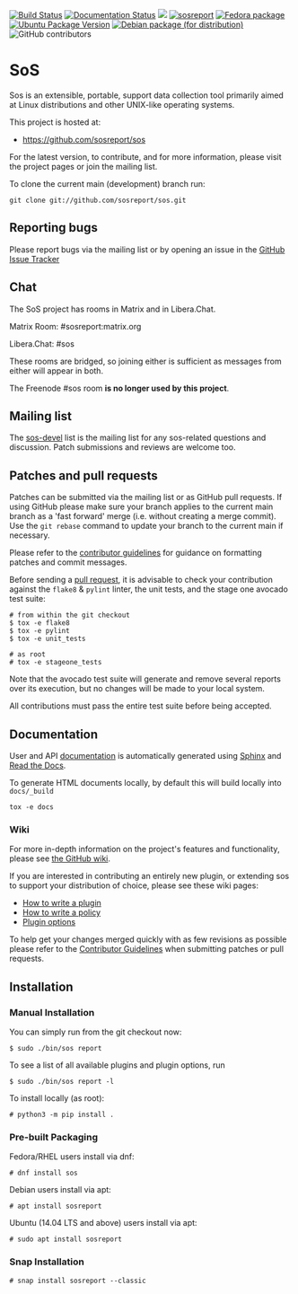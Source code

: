 [![Build Status](https://api.cirrus-ci.com/github/sosreport/sos.svg?branch=main)](https://cirrus-ci.com/github/sosreport/sos)
[![Documentation Status](https://readthedocs.org/projects/sos/badge/?version=main)](https://sos.readthedocs.io/en/main/?badge=main)
[![](https://img.shields.io/badge/python-3.8+-blue.svg)](https://www.python.org/downloads/)
[![sosreport](https://snapcraft.io/sosreport/badge.svg)](https://snapcraft.io/sosreport)
[![Fedora package](https://img.shields.io/fedora/v/sos?color=darkgreen)](https://packages.fedoraproject.org/pkgs/sos/sos/)
[![Ubuntu Package Version](https://img.shields.io/ubuntu/v/sos?color=darkgreen)](https://launchpad.net/ubuntu/+source/sos)
[![Debian package (for distribution)](https://img.shields.io/debian/v/sos/unstable?color=darkgreen)](https://packages.debian.org/unstable/sos)
![GitHub contributors](https://img.shields.io/github/contributors/sosreport/sos)

# SoS

Sos is an extensible, portable, support data collection tool primarily
aimed at Linux distributions and other UNIX-like operating systems.

This project is hosted at:

  * https://github.com/sosreport/sos

For the latest version, to contribute, and for more information, please visit
the project pages or join the mailing list.

To clone the current main (development) branch run:

```
git clone git://github.com/sosreport/sos.git
```

## Reporting bugs

Please report bugs via the mailing list or by opening an issue in the [GitHub
Issue Tracker][5]

## Chat

The SoS project has rooms in Matrix and in Libera.Chat.

Matrix Room: #sosreport:matrix.org

Libera.Chat: #sos

These rooms are bridged, so joining either is sufficient as messages from either will
appear in both.

The Freenode #sos room **is no longer used by this project**.

## Mailing list

The [sos-devel][4] list is the mailing list for any sos-related questions and
discussion. Patch submissions and reviews are welcome too.

## Patches and pull requests

Patches can be submitted via the mailing list or as GitHub pull requests. If
using GitHub please make sure your branch applies to the current main branch as a
'fast forward' merge (i.e. without creating a merge commit). Use the `git
rebase` command to update your branch to the current main if necessary.

Please refer to the [contributor guidelines][0] for guidance on formatting
patches and commit messages.

Before sending a [pull request][0], it is advisable to check your contribution
against the `flake8` & `pylint` linter, the unit tests, and the stage one avocado
test suite:

```
# from within the git checkout
$ tox -e flake8
$ tox -e pylint
$ tox -e unit_tests

# as root
# tox -e stageone_tests
```

Note that the avocado test suite will generate and remove several reports over its
execution, but no changes will be made to your local system.

All contributions must pass the entire test suite before being accepted.

## Documentation

User and API [documentation][6] is automatically generated using [Sphinx][7]
and [Read the Docs][8].

To generate HTML documents locally, by default this will build locally into
`docs/_build`

```
tox -e docs
```


### Wiki

For more in-depth information on the project's features and functionality, please
see [the GitHub wiki][9].

If you are interested in contributing an entirely new plugin, or extending sos to
support your distribution of choice, please see these wiki pages:

* [How to write a plugin][1]
* [How to write a policy][2]
* [Plugin options][3]

To help get your changes merged quickly with as few revisions as possible
please refer to the [Contributor Guidelines][0] when submitting patches or
pull requests.

## Installation

### Manual Installation

You can simply run from the git checkout now:
```
$ sudo ./bin/sos report 
```

To see a list of all available plugins and plugin options, run
```
$ sudo ./bin/sos report -l
```


To install locally (as root):
```
# python3 -m pip install .
```


### Pre-built Packaging

Fedora/RHEL users install via dnf:

```
# dnf install sos
```

Debian users install via apt:

```
# apt install sosreport
```


Ubuntu (14.04 LTS and above) users install via apt:

```
# sudo apt install sosreport
```

### Snap Installation

```
# snap install sosreport --classic
```

 [0]: https://github.com/sosreport/sos/wiki/Contribution-Guidelines
 [1]: https://github.com/sosreport/sos/wiki/How-to-Write-a-Plugin
 [2]: https://github.com/sosreport/sos/wiki/How-to-Write-a-Policy
 [3]: https://github.com/sosreport/sos/wiki/Plugin-options
 [4]: https://www.redhat.com/mailman/listinfo/sos-devel
 [5]: https://github.com/sosreport/sos/issues?state=open
 [6]: https://sos.readthedocs.org/
 [7]: https://www.sphinx-doc.org/
 [8]: https://www.readthedocs.org/
 [9]: https://github.com/sosreport/sos/wiki
